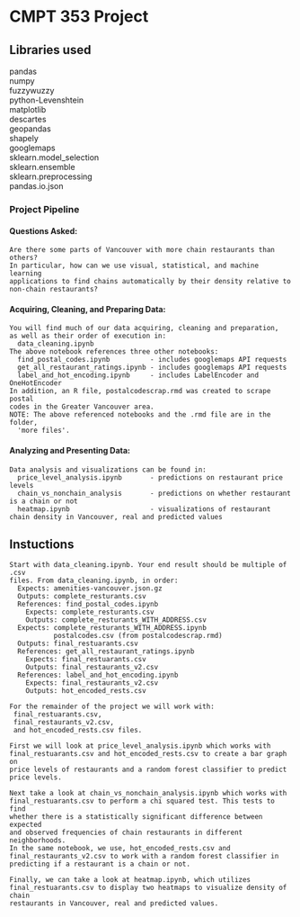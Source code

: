 # CMPT 353 Project

## Libraries used  
pandas  
numpy  
fuzzywuzzy  
python-Levenshtein  
matplotlib  
descartes  
geopandas  
shapely  
googlemaps  
sklearn.model_selection  
sklearn.ensemble  
sklearn.preprocessing  
pandas.io.json  


### Project Pipeline
#### Questions Asked:
	Are there some parts of Vancouver with more chain restaurants than others? 
	In particular, how can we use visual, statistical, and machine learning 
	applications to find chains automatically by their density relative to 
	non-chain restaurants?
	
#### Acquiring, Cleaning, and Preparing Data:
	You will find much of our data acquiring, cleaning and preparation,
	as well as their order of execution in:
      data_cleaning.ipynb
	The above notebook references three other notebooks:
	  find_postal_codes.ipynb 		   - includes googlemaps API requests
	  get_all_restaurant_ratings.ipynb - includes googlemaps API requests
	  label_and_hot_encoding.ipynb 	   - includes LabelEncoder and OneHotEncoder
	In addition, an R file, postalcodescrap.rmd was created to scrape postal
	codes in the Greater Vancouver area.
	NOTE: The above referenced notebooks and the .rmd file are in the folder,
      'more files'.

#### Analyzing and Presenting Data:
	Data analysis and visualizations can be found in:
	  price_level_analysis.ipynb 	   - predictions on restaurant price levels
	  chain_vs_nonchain_analysis 	   - predictions on whether restaurant is a chain or not
	  heatmap.ipynb 				   - visualizations of restaurant chain density in Vancouver, real and predicted values
										 
## Instuctions
    Start with data_cleaning.ipynb. Your end result should be multiple of .csv 
	files. From data_cleaning.ipynb, in order:
	  Expects: amenities-vancouver.json.gz
	  Outputs: complete_resturants.csv
	  References: find_postal_codes.ipynb
		Expects: complete_resturants.csv
		Outputs: complete_resturants_WITH_ADDRESS.csv
	  Expects: complete_resturants_WITH_ADDRESS.ipynb
	           postalcodes.csv (from postalcodescrap.rmd)
	  Outputs: final_restuarants.csv
	  References: get_all_restaurant_ratings.ipynb
	    Expects: final_restuarants.csv
		Outputs: final_restaurants_v2.csv
	  References: label_and_hot_encoding.ipynb
	    Expects: final_restaurants_v2.csv
		Outputs: hot_encoded_rests.csv
	  
	For the remainder of the project we will work with: 
	 final_restuarants.csv, 
	 final_restaurants_v2.csv,
	 and hot_encoded_rests.csv files.
	 
	First we will look at price_level_analysis.ipynb which works with
	final_restuarants.csv and hot_encoded_rests.csv to create a bar graph on
	price levels of restaurants and a random forest classifier to predict
	price levels.
	
	Next take a look at chain_vs_nonchain_analysis.ipynb which works with
	final_restuarants.csv to perform a chi squared test. This tests to find
	whether there is a statistically significant difference between expected
	and observed frequencies of chain restaurants in different neighborhoods.
	In the same notebook, we use, hot_encoded_rests.csv and 
	final_restaurants_v2.csv to work with a random forest classifier in 
	predicting if a restaurant is a chain or not.
	
	Finally, we can take a look at heatmap.ipynb, which utilizes 
	final_restuarants.csv to display two heatmaps to visualize density of chain
	restaurants in Vancouver, real and predicted values.
	